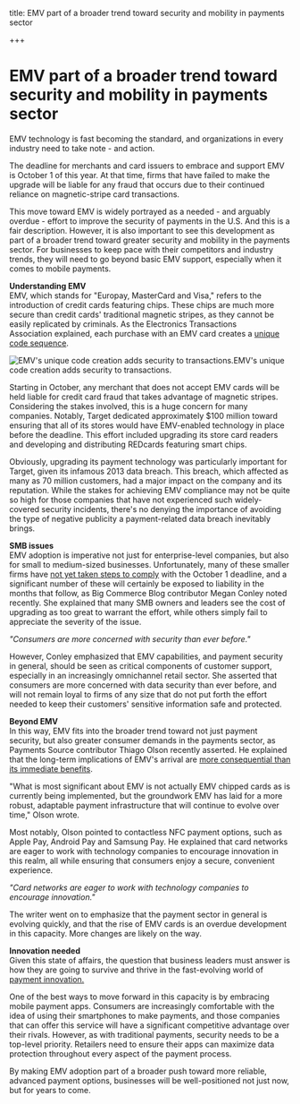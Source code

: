 title: EMV part of a broader trend toward security and mobility in payments sector

+++


# EMV part of a broader trend toward security and mobility in payments sector

EMV technology is fast becoming the standard, and organizations in every industry need to take note - and action.

The deadline for merchants and card issuers to embrace and support EMV is October 1 of this year. At that time, firms that have failed to make the upgrade will be liable for any fraud that occurs due to their continued reliance on magnetic-stripe card transactions. 

This move toward EMV is widely portrayed as a needed - and arguably overdue - effort to improve the security of payments in the U.S. And this is a fair description. However, it is also important to see this development as part of a broader trend toward greater security and mobility in the payments sector. For businesses to keep pace with their competitors and industry trends, they will need to go beyond basic EMV support, especially when it comes to mobile payments.

**Understanding EMV**  
EMV, which stands for "Europay, MasterCard and Visa," refers to the introduction of credit cards featuring chips. These chips are much more secure than credit cards' traditional magnetic stripes, as they cannot be easily replicated by criminals. As the Electronics Transactions Association explained, each purchase with an EMV card creates a [unique code sequence](http://www.electran.org/emv/). 

![EMV's unique code creation adds security to transactions.](http://media.syrinx.com/media/06320ed4-4f81-4d18-8d4f-45d509c0f959/img/3340/14118007.jpg)EMV's unique code creation adds security to transactions.

Starting in October, any merchant that does not accept EMV cards will be held liable for credit card fraud that takes advantage of magnetic stripes. Considering the stakes involved, this is a huge concern for many companies. Notably, Target dedicated approximately $100 million toward ensuring that all of its stores would have EMV-enabled technology in place before the deadline. This effort included upgrading its store card readers and developing and distributing REDcards featuring smart chips.

Obviously, upgrading its payment technology was particularly important for Target, given its infamous 2013 data breach. This breach, which affected as many as 70 million customers, had a major impact on the company and its reputation. While the stakes for achieving EMV compliance may not be quite so high for those companies that have not experienced such widely-covered security incidents, there's no denying the importance of avoiding the type of negative publicity a payment-related data breach inevitably brings.

**SMB issues**  
EMV adoption is imperative not just for enterprise-level companies, but also for small to medium-sized businesses. Unfortunately, many of these smaller firms have [not yet taken steps to comply](http://blog.bigcommerce.com/emv-payment-cards-what-smbs-need-to-know-about-the-new-technology-and-liabilities/) with the October 1 deadline, and a significant number of these will certainly be exposed to liability in the months that follow, as Big Commerce Blog contributor Megan Conley noted recently. She explained that many SMB owners and leaders see the cost of upgrading as too great to warrant the effort, while others simply fail to appreciate the severity of the issue.

_"Consumers are more concerned with security than ever before."_

However, Conley emphasized that EMV capabilities, and payment security in general, should be seen as critical components of customer support, especially in an increasingly omnichannel retail sector. She asserted that consumers are more concerned with data security than ever before, and will not remain loyal to firms of any size that do not put forth the effort needed to keep their customers' sensitive information safe and protected.

**Beyond EMV**  
In this way, EMV fits into the broader trend toward not just payment security, but also greater consumer demands in the payments sector, as Payments Source contributor Thiago Olson recently asserted. He explained that the long-term implications of EMV's arrival are [more consequential than its immediate benefits](http://www.paymentssource.com/news/paythink/emv-is-just-a-stepping-stone-to-broader-techology-3022155-1.html).

"What is most significant about EMV is not actually EMV chipped cards as is currently being implemented, but the groundwork EMV has laid for a more robust, adaptable payment infrastructure that will continue to evolve over time," Olson wrote.

Most notably, Olson pointed to contactless NFC payment options, such as Apple Pay, Android Pay and Samsung Pay. He explained that card networks are eager to work with technology companies to encourage innovation in this realm, all while ensuring that consumers enjoy a secure, convenient experience.

_"Card networks are eager to work with technology companies to encourage innovation."_

The writer went on to emphasize that the payment sector in general is evolving quickly, and that the rise of EMV cards is an overdue development in this capacity. More changes are likely on the way. 

**Innovation needed**  
Given this state of affairs, the question that business leaders must answer is how they are going to survive and thrive in the fast-evolving world of [payment innovation.](http://blogs.syrinx.com/mobile-development/carving-out-a-competitive-advantage-with-mobile-payments/)

One of the best ways to move forward in this capacity is by embracing mobile payment apps. Consumers are increasingly comfortable with the idea of using their smartphones to make payments, and those companies that can offer this service will have a significant competitive advantage over their rivals. However, as with traditional payments, security needs to be a top-level priority. Retailers need to ensure their apps can maximize data protection throughout every aspect of the payment process. 

By making EMV adoption part of a broader push toward more reliable, advanced payment options, businesses will be well-positioned not just now, but for years to come.
